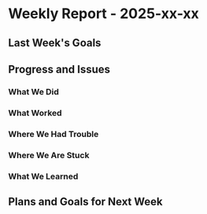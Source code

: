 # Weekly Report - 2025-xx-xx

## Last Week's Goals

## Progress and Issues

### What We Did

### What Worked

### Where We Had Trouble

### Where We Are Stuck

### What We Learned

## Plans and Goals for Next Week
